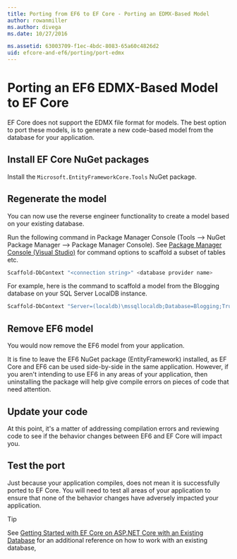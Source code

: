 ```yaml
---
title: Porting from EF6 to EF Core - Porting an EDMX-Based Model 
author: rowanmiller
ms.author: divega
ms.date: 10/27/2016

ms.assetid: 63003709-f1ec-4bdc-8083-65a60c4826d2
uid: efcore-and-ef6/porting/port-edmx
---
```

# Porting an EF6 EDMX-Based Model to EF Core

EF Core does not support the EDMX file format for models. The best option to port these models, is to generate a new code-based model from the database for your application.

## Install EF Core NuGet packages

Install the `Microsoft.EntityFrameworkCore.Tools` NuGet package.

## Regenerate the model

You can now use the reverse engineer functionality to create a model based on your existing database.

Run the following command in Package Manager Console (Tools –> NuGet Package Manager –> Package Manager Console). See [Package Manager Console (Visual Studio)](../../core/miscellaneous/cli/powershell.md) for command options to scaffold a subset of tables etc.

``` powershell
Scaffold-DbContext "<connection string>" <database provider name>
```

For example, here is the command to scaffold a model from the Blogging database on your SQL Server LocalDB instance.

``` powershell
Scaffold-DbContext "Server=(localdb)\mssqllocaldb;Database=Blogging;Trusted_Connection=True;" Microsoft.EntityFrameworkCore.SqlServer
```

## Remove EF6 model

You would now remove the EF6 model from your application.

It is fine to leave the EF6 NuGet package (EntityFramework) installed, as EF Core and EF6 can be used side-by-side in the same application. However, if you aren't intending to use EF6 in any areas of your application, then uninstalling the package will help give compile errors on pieces of code that need attention.

## Update your code

At this point, it's a matter of addressing compilation errors and reviewing code to see if the behavior changes between EF6 and EF Core will impact you.

## Test the port

Just because your application compiles, does not mean it is successfully ported to EF Core. You will need to test all areas of your application to ensure that none of the behavior changes have adversely impacted your application.

> [!TIP]
> See [Getting Started with EF Core on ASP.NET Core with an Existing Database](xref:core/get-started/aspnetcore/existing-db) for an additional reference on how to work with an existing database, 
